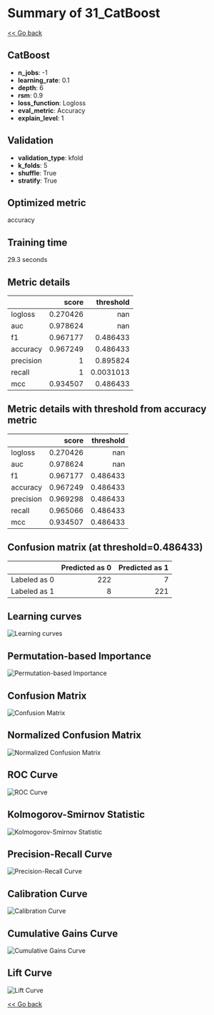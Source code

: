 # Summary of 31_CatBoost

[<< Go back](../README.md)


## CatBoost
- **n_jobs**: -1
- **learning_rate**: 0.1
- **depth**: 6
- **rsm**: 0.9
- **loss_function**: Logloss
- **eval_metric**: Accuracy
- **explain_level**: 1

## Validation
 - **validation_type**: kfold
 - **k_folds**: 5
 - **shuffle**: True
 - **stratify**: True

## Optimized metric
accuracy

## Training time

29.3 seconds

## Metric details
|           |    score |   threshold |
|:----------|---------:|------------:|
| logloss   | 0.270426 | nan         |
| auc       | 0.978624 | nan         |
| f1        | 0.967177 |   0.486433  |
| accuracy  | 0.967249 |   0.486433  |
| precision | 1        |   0.895824  |
| recall    | 1        |   0.0031013 |
| mcc       | 0.934507 |   0.486433  |


## Metric details with threshold from accuracy metric
|           |    score |   threshold |
|:----------|---------:|------------:|
| logloss   | 0.270426 |  nan        |
| auc       | 0.978624 |  nan        |
| f1        | 0.967177 |    0.486433 |
| accuracy  | 0.967249 |    0.486433 |
| precision | 0.969298 |    0.486433 |
| recall    | 0.965066 |    0.486433 |
| mcc       | 0.934507 |    0.486433 |


## Confusion matrix (at threshold=0.486433)
|              |   Predicted as 0 |   Predicted as 1 |
|:-------------|-----------------:|-----------------:|
| Labeled as 0 |              222 |                7 |
| Labeled as 1 |                8 |              221 |

## Learning curves
![Learning curves](learning_curves.png)

## Permutation-based Importance
![Permutation-based Importance](permutation_importance.png)
## Confusion Matrix

![Confusion Matrix](confusion_matrix.png)


## Normalized Confusion Matrix

![Normalized Confusion Matrix](confusion_matrix_normalized.png)


## ROC Curve

![ROC Curve](roc_curve.png)


## Kolmogorov-Smirnov Statistic

![Kolmogorov-Smirnov Statistic](ks_statistic.png)


## Precision-Recall Curve

![Precision-Recall Curve](precision_recall_curve.png)


## Calibration Curve

![Calibration Curve](calibration_curve_curve.png)


## Cumulative Gains Curve

![Cumulative Gains Curve](cumulative_gains_curve.png)


## Lift Curve

![Lift Curve](lift_curve.png)



[<< Go back](../README.md)
